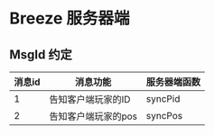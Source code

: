 # Breeze 服务器端

## MsgId 约定

| 消息id  | 消息功能  | 服务器端函数 |
| ----   | ----     |  ---- |
| 1      |   告知客户端玩家的ID     |   syncPid  |
| 2      |   告知客户端玩家的pos    |   syncPos  |
